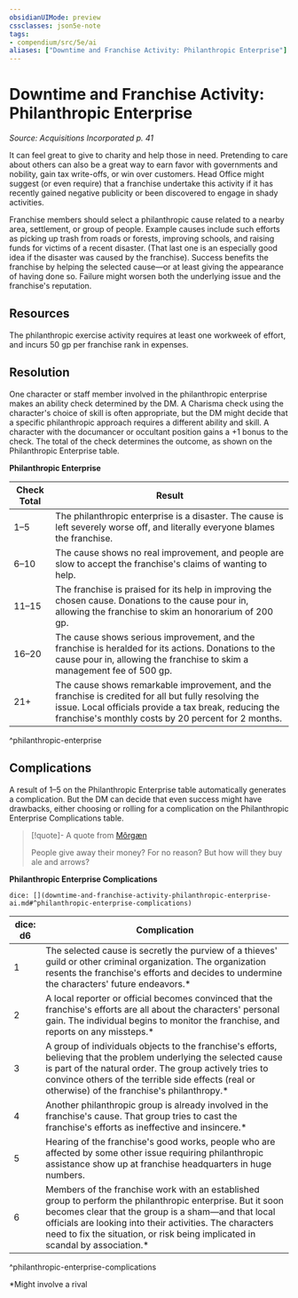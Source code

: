 ```yaml
---
obsidianUIMode: preview
cssclasses: json5e-note
tags:
- compendium/src/5e/ai
aliases: ["Downtime and Franchise Activity: Philanthropic Enterprise"]
---
```

# Downtime and Franchise Activity: Philanthropic Enterprise
*Source: Acquisitions Incorporated p. 41* 

It can feel great to give to charity and help those in need. Pretending to care about others can also be a great way to earn favor with governments and nobility, gain tax write-offs, or win over customers. Head Office might suggest (or even require) that a franchise undertake this activity if it has recently gained negative publicity or been discovered to engage in shady activities.

Franchise members should select a philanthropic cause related to a nearby area, settlement, or group of people. Example causes include such efforts as picking up trash from roads or forests, improving schools, and raising funds for victims of a recent disaster. (That last one is an especially good idea if the disaster was caused by the franchise). Success benefits the franchise by helping the selected cause—or at least giving the appearance of having done so. Failure might worsen both the underlying issue and the franchise's reputation.

## Resources

The philanthropic exercise activity requires at least one workweek of effort, and incurs 50 gp per franchise rank in expenses.

## Resolution

One character or staff member involved in the philanthropic enterprise makes an ability check determined by the DM. A Charisma check using the character's choice of skill is often appropriate, but the DM might decide that a specific philanthropic approach requires a different ability and skill. A character with the documancer or occultant position gains a +1 bonus to the check. The total of the check determines the outcome, as shown on the Philanthropic Enterprise table.

**Philanthropic Enterprise**

| Check Total | Result |
|-------------|--------|
| 1–5 | The philanthropic enterprise is a disaster. The cause is left severely worse off, and literally everyone blames the franchise. |
| 6–10 | The cause shows no real improvement, and people are slow to accept the franchise's claims of wanting to help. |
| 11–15 | The franchise is praised for its help in improving the chosen cause. Donations to the cause pour in, allowing the franchise to skim an honorarium of 200 gp. |
| 16–20 | The cause shows serious improvement, and the franchise is heralded for its actions. Donations to the cause pour in, allowing the franchise to skim a management fee of 500 gp. |
| 21+ | The cause shows remarkable improvement, and the franchise is credited for all but fully resolving the issue. Local officials provide a tax break, reducing the franchise's monthly costs by 20 percent for 2 months. |
^philanthropic-enterprise

## Complications

A result of 1–5 on the Philanthropic Enterprise table automatically generates a complication. But the DM can decide that even success might have drawbacks, either choosing or rolling for a complication on the Philanthropic Enterprise Complications table.

> [!quote]- A quote from [Môrgæn](/3-Mechanics/CLI/bestiary/npc/morgn-ai.md)  
> 
> People give away their money? For no reason? But how will they buy ale and arrows?

**Philanthropic Enterprise Complications**

`dice: [](downtime-and-franchise-activity-philanthropic-enterprise-ai.md#^philanthropic-enterprise-complications)`

| dice: d6 | Complication |
|----------|--------------|
| 1 | The selected cause is secretly the purview of a thieves' guild or other criminal organization. The organization resents the franchise's efforts and decides to undermine the characters' future endeavors.* |
| 2 | A local reporter or official becomes convinced that the franchise's efforts are all about the characters' personal gain. The individual begins to monitor the franchise, and reports on any missteps.* |
| 3 | A group of individuals objects to the franchise's efforts, believing that the problem underlying the selected cause is part of the natural order. The group actively tries to convince others of the terrible side effects (real or otherwise) of the franchise's philanthropy.* |
| 4 | Another philanthropic group is already involved in the franchise's cause. That group tries to cast the franchise's efforts as ineffective and insincere.* |
| 5 | Hearing of the franchise's good works, people who are affected by some other issue requiring philanthropic assistance show up at franchise headquarters in huge numbers. |
| 6 | Members of the franchise work with an established group to perform the philanthropic enterprise. But it soon becomes clear that the group is a sham—and that local officials are looking into their activities. The characters need to fix the situation, or risk being implicated in scandal by association.* |
^philanthropic-enterprise-complications

*Might involve a rival